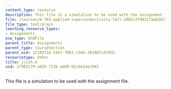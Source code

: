 ```yaml
---
content_type: resource
description: This file is a simulation to be used with the assignment file.
file: /courses/6-763-applied-superconductivity-fall-2005/2f902179a626721bad8002c0e14ec043_jjivh.m
file_type: text/plain
learning_resource_types:
- Assignments
ocw_type: OCWFile
parent_title: Assignments
parent_type: CourseSection
parent_uid: 1210372e-5457-7061-c56b-38348fcd705b
resourcetype: Other
title: jjivh.m
uid: 2f902179-a626-721b-ad80-02c0e14ec043
---
```

This file is a simulation to be used with the assignment file.